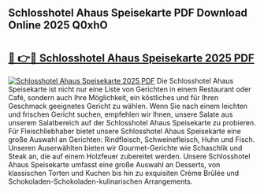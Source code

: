 ## Schlosshotel Ahaus Speisekarte PDF Download Online 2025 Q0xhO

# <h2><a href="http://gc5dzd.nevu.top/?p=Schlosshotel+Ahaus+Speisekarte">🔗 👉🔴 Schlosshotel Ahaus Speisekarte 2025 PDF</a></h2>

[![Schlosshotel Ahaus Speisekarte 2025 PDF](https://i.imgur.com/dBaPXMq.png)](http://gc5dzd.nevu.top/?p=Schlosshotel+Ahaus+Speisekarte)
Die Schlosshotel Ahaus Speisekarte ist nicht nur eine Liste von Gerichten in einem Restaurant oder Café, sondern auch Ihre Möglichkeit, ein köstliches und für Ihren Geschmack geeignetes Gericht zu wählen. Wenn Sie nach einem leichten und frischen Gericht suchen, empfehlen wir Ihnen, unsere Salate aus unserem Salatbereich auf der Schlosshotel Ahaus Speisekarte zu probieren. Für Fleischliebhaber bietet unsere Schlosshotel Ahaus Speisekarte eine große Auswahl an Gerichten: Rindfleisch, Schweinefleisch, Huhn und Fisch. Unseren Auserwählten bieten wir Gourmet-Gerichte wie Schaschlik und Steak an, die auf einem Holzfeuer zubereitet werden. Unsere Schlosshotel Ahaus Speisekarte umfasst eine große Auswahl an Desserts, von klassischen Torten und Kuchen bis hin zu exquisiten Crème Brûlée und Schokoladen-Schokoladen-kulinarischen Arrangements.
